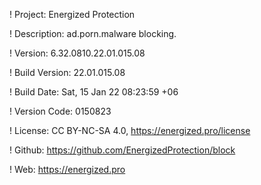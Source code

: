 ! Project: Energized Protection

! Description: ad.porn.malware blocking.

! Version: 6.32.0810.22.01.015.08

! Build Version: 22.01.015.08

! Build Date: Sat, 15 Jan 22 08:23:59 +06

! Version Code: 0150823

! License: CC BY-NC-SA 4.0, https://energized.pro/license

! Github: https://github.com/EnergizedProtection/block

! Web: https://energized.pro
